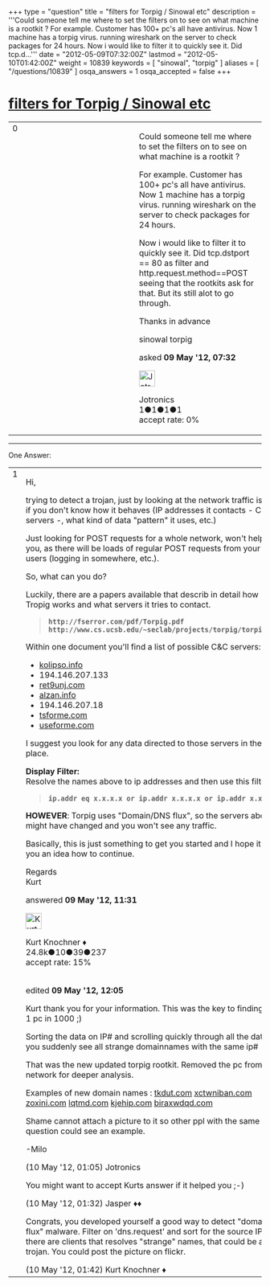 +++
type = "question"
title = "filters for Torpig / Sinowal etc"
description = '''Could someone tell me where to set the filters on to see on what machine is a rootkit ? For example. Customer has 100+ pc&#x27;s all have antivirus. Now 1 machine has a torpig virus. running wireshark on the server to check packages for 24 hours. Now i would like to filter it to quickly see it. Did tcp.d...'''
date = "2012-05-09T07:32:00Z"
lastmod = "2012-05-10T01:42:00Z"
weight = 10839
keywords = [ "sinowal", "torpig" ]
aliases = [ "/questions/10839" ]
osqa_answers = 1
osqa_accepted = false
+++

<div class="headNormal">

# [filters for Torpig / Sinowal etc](/questions/10839/filters-for-torpig-sinowal-etc)

</div>

<div id="main-body">

<div id="askform">

<table id="question-table" style="width:100%;"><colgroup><col style="width: 50%" /><col style="width: 50%" /></colgroup><tbody><tr class="odd"><td style="width: 30px; vertical-align: top"><div class="vote-buttons"><span id="post-10839-upvote" class="ajax-command post-vote up" rel="nofollow" title="I like this post (click again to cancel)"> </span><div id="post-10839-score" class="post-score" title="current number of votes">0</div><span id="post-10839-downvote" class="ajax-command post-vote down" rel="nofollow" title="I dont like this post (click again to cancel)"> </span> <span id="favorite-mark" class="ajax-command favorite-mark" rel="nofollow" title="mark/unmark this question as favorite (click again to cancel)"> </span><div id="favorite-count" class="favorite-count"></div></div></td><td><div id="item-right"><div class="question-body"><p>Could someone tell me where to set the filters on to see on what machine is a rootkit ?</p><p>For example. Customer has 100+ pc's all have antivirus. Now 1 machine has a torpig virus. running wireshark on the server to check packages for 24 hours.</p><p>Now i would like to filter it to quickly see it. Did tcp.dstport == 80 as filter and http.request.method==POST seeing that the rootkits ask for that. But its still alot to go through.</p><p>Thanks in advance</p></div><div id="question-tags" class="tags-container tags"><span class="post-tag tag-link-sinowal" rel="tag" title="see questions tagged &#39;sinowal&#39;">sinowal</span> <span class="post-tag tag-link-torpig" rel="tag" title="see questions tagged &#39;torpig&#39;">torpig</span></div><div id="question-controls" class="post-controls"></div><div class="post-update-info-container"><div class="post-update-info post-update-info-user"><p>asked <strong>09 May '12, 07:32</strong></p><img src="https://secure.gravatar.com/avatar/f8234963119c043b834fb66b68f41d41?s=32&amp;d=identicon&amp;r=g" class="gravatar" width="32" height="32" alt="Jotronics&#39;s gravatar image" /><p><span>Jotronics</span><br />
<span class="score" title="1 reputation points">1</span><span title="1 badges"><span class="badge1">●</span><span class="badgecount">1</span></span><span title="1 badges"><span class="silver">●</span><span class="badgecount">1</span></span><span title="1 badges"><span class="bronze">●</span><span class="badgecount">1</span></span><br />
<span class="accept_rate" title="Rate of the user&#39;s accepted answers">accept rate:</span> <span title="Jotronics has no accepted answers">0%</span></p></div></div><div id="comments-container-10839" class="comments-container"></div><div id="comment-tools-10839" class="comment-tools"></div><div class="clear"></div><div id="comment-10839-form-container" class="comment-form-container"></div><div class="clear"></div></div></td></tr></tbody></table>

------------------------------------------------------------------------

<div class="tabBar">

<span id="sort-top"></span>

<div class="headQuestions">

One Answer:

</div>

</div>

<span id="10849"></span>

<div id="answer-container-10849" class="answer">

<table style="width:100%;"><colgroup><col style="width: 50%" /><col style="width: 50%" /></colgroup><tbody><tr class="odd"><td style="width: 30px; vertical-align: top"><div class="vote-buttons"><span id="post-10849-upvote" class="ajax-command post-vote up" rel="nofollow" title="I like this post (click again to cancel)"> </span><div id="post-10849-score" class="post-score" title="current number of votes">1</div><span id="post-10849-downvote" class="ajax-command post-vote down" rel="nofollow" title="I dont like this post (click again to cancel)"> </span></div></td><td><div class="item-right"><div class="answer-body"><p>Hi,</p><p>trying to detect a trojan, just by looking at the network traffic is hard if you don't know how it behaves (IP addresses it contacts - C&amp;C servers -, what kind of data "pattern" it uses, etc.)</p><p>Just looking for POST requests for a whole network, won't help you, as there will be loads of regular POST requests from your users (logging in somewhere, etc.).</p><p>So, what can you do?</p><p>Luckily, there are a papers available that describ in detail how Tropig works and what servers it tries to contact.</p><blockquote><p><strong><code>http://fserror.com/pdf/Torpig.pdf</code></strong><br />
<strong><code>http://www.cs.ucsb.edu/~seclab/projects/torpig/torpig.pdf</code></strong><br />
</p></blockquote><p>Within one document you'll find a list of possible C&amp;C servers:</p><ul><li><a href="http://kolipso.info">kolipso.info</a></li><li>194.146.207.133</li><li><a href="http://ret9unj.com">ret9unj.com</a></li><li><a href="http://alzan.info">alzan.info</a></li><li>194.146.207.18</li><li><a href="http://tsforme.com">tsforme.com</a></li><li><a href="http://useforme.com">useforme.com</a></li></ul><p>I suggest you look for any data directed to those servers in the first place.</p><p><strong>Display Filter:</strong><br />
Resolve the names above to ip addresses and then use this filter</p><blockquote><p><strong><code>ip.addr eq x.x.x.x or ip.addr x.x.x.x or ip.addr x.x.x.x</code></strong><br />
</p></blockquote><p><strong>HOWEVER</strong>: Torpig uses "Domain/DNS flux", so the servers above might have changed and you won't see any traffic.</p><p>Basically, this is just something to get you started and I hope it gave you an idea how to continue.</p><p>Regards<br />
Kurt</p></div><div class="answer-controls post-controls"></div><div class="post-update-info-container"><div class="post-update-info post-update-info-user"><p>answered <strong>09 May '12, 11:31</strong></p><img src="https://secure.gravatar.com/avatar/23b7bf5b13bc2c98b2e8aa9869ca5d75?s=32&amp;d=identicon&amp;r=g" class="gravatar" width="32" height="32" alt="Kurt%20Knochner&#39;s gravatar image" /><p><span>Kurt Knochner ♦</span><br />
<span class="score" title="24767 reputation points"><span>24.8k</span></span><span title="10 badges"><span class="badge1">●</span><span class="badgecount">10</span></span><span title="39 badges"><span class="silver">●</span><span class="badgecount">39</span></span><span title="237 badges"><span class="bronze">●</span><span class="badgecount">237</span></span><br />
<span class="accept_rate" title="Rate of the user&#39;s accepted answers">accept rate:</span> <span title="Kurt Knochner has 344 accepted answers">15%</span> </br></br></p></div><div class="post-update-info post-update-info-edited"><p><span> edited <strong>09 May '12, 12:05</strong> </span></p></div></div><div id="comments-container-10849" class="comments-container"><span id="10873"></span><div id="comment-10873" class="comment"><div id="post-10873-score" class="comment-score"></div><div class="comment-text"><p>Kurt thank you for your information. This was the key to finding the 1 pc in 1000 ;)</p><p>Sorting the data on IP# and scrolling quickly through all the data you suddenly see all strange domainnames with the same ip#</p><p>That was the new updated torpig rootkit. Removed the pc from the network for deeper analysis.</p><p>Examples of new domain names : <a href="http://tkdut.com">tkdut.com</a> <a href="http://xctwniban.com">xctwniban.com</a> <a href="http://zoxini.com">zoxini.com</a> <a href="http://lqtmd.com">lqtmd.com</a> <a href="http://kjehip.com">kjehip.com</a> <a href="http://biraxwdqd.com">biraxwdqd.com</a></p><p>Shame cannot attach a picture to it so other ppl with the same question could see an example.</p><p>-Milo</p></div><div id="comment-10873-info" class="comment-info"><span class="comment-age">(10 May '12, 01:05)</span> <span class="comment-user userinfo">Jotronics</span></div></div><span id="10875"></span><div id="comment-10875" class="comment"><div id="post-10875-score" class="comment-score"></div><div class="comment-text"><p>You might want to accept Kurts answer if it helped you ;-)</p></div><div id="comment-10875-info" class="comment-info"><span class="comment-age">(10 May '12, 01:32)</span> <span class="comment-user userinfo">Jasper ♦♦</span></div></div><span id="10878"></span><div id="comment-10878" class="comment"><div id="post-10878-score" class="comment-score"></div><div class="comment-text"><p>Congrats, you developed yourself a good way to detect "domain flux" malware. Filter on 'dns.request' and sort for the source IP. If there are clients that resolves "strange" names, that could be a trojan. You could post the picture on flickr.</p></div><div id="comment-10878-info" class="comment-info"><span class="comment-age">(10 May '12, 01:42)</span> <span class="comment-user userinfo">Kurt Knochner ♦</span></div></div></div><div id="comment-tools-10849" class="comment-tools"></div><div class="clear"></div><div id="comment-10849-form-container" class="comment-form-container"></div><div class="clear"></div></div></td></tr></tbody></table>

</div>

<div class="paginator-container-left">

</div>

</div>

</div>

